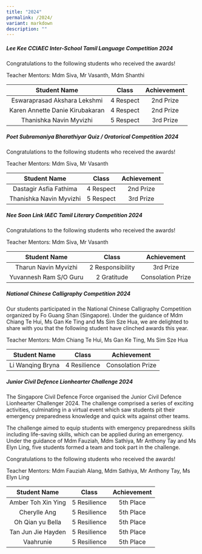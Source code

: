```yaml
---
title: "2024"
permalink: /2024/
variant: markdown
description: ""
---
```

##### **Lee Kee CCIAEC Inter-School Tamil Language Competition 2024**

Congratulations to the following students who received the awards!

Teacher Mentors: Mdm Siva, Mr Vasanth, Mdm Shanthi

| Student Name | Class | Achievement |
| :--------: | :--------: | :--------: |
| Eswaraprasad Akshara Lekshmi | 4 Respect | 2nd Prize |
| Karen Annette Danie Kirubakaran | 4 Respect | 2nd Prize |
| Thanishka Navin Myvizhi | 5 Respect | 3rd Prize |

##### **Poet Subramaniya Bharathiyar Quiz / Oratorical Competition 2024**

Congratulations to the following students who received the awards!

Teacher Mentors: Mdm Siva, Mr Vasanth

| Student Name | Class | Achievement |
| :--------: | :--------: | :--------: |
| Dastagir Asfia Fathima | 4 Respect | 2nd Prize |
| Thanishka Navin Myvizhi | 5 Respect | 3rd Prize |

##### **Nee Soon Link IAEC Tamil Literary Competition 2024**

Congratulations to the following students who received the awards!

Teacher Mentors: Mdm Siva, Mr Vasanth

| Student Name | Class | Achievement |
| :--------: | :--------: | :--------: |
| Tharun Navin Myvizhi | 2 Responsibility | 3rd Prize |
| Yuvannesh Ram S/O Guru | 2 Gratitude | Consolation Prize |

##### **National Chinese Calligraphy Competition 2024**

Our students participated in the National Chinese Calligraphy Competition organized by Fo Guang Shan (Singapore). Under the guidance of Mdm Chiang Te Hui, Ms Gan Ke Ting and Ms Sim Sze Hua, we are delighted to share with you that the following student have clinched awards this year.

Teacher Mentors: Mdm Chiang Te Hui, Ms Gan Ke Ting, Ms Sim Sze Hua

| Student Name | Class | Achievement |
| :--------: | :--------: | :--------: |
| Li Wanqing Bryna | 4 Resilience | Consolation Prize |

##### **Junior Civil Defence Lionhearter Challenge 2024**

The Singapore Civil Defence Force organised the Junior Civil Defence Lionhearter Challenger 2024. The challenge comprised a series of exciting activities, culminating in a virtual event which saw students pit their emergency preparedness knowledge and quick wits against other teams. 

The challenge aimed to equip students with emergency preparedness skills including life-saving skills, which can be applied during an emergency. Under the guidance of Mdm Fauziah, Mdm Sathiya, Mr Anthony Tay and Ms Elyn Ling, five students formed a team and took part in the challenge.

Congratulations to the following students who received the awards!

Teacher Mentors: Mdm Fauziah Alang, Mdm Sathiya, Mr Anthony Tay, Ms Elyn Ling

| Student Name | Class | Achievement |
| :--------: | :--------: | :--------: |
| Amber Toh Xin Ying | 5 Resilience | 5th Place |
| Cherylle Ang | 5 Resilience | 5th Place |
| Oh Qian yu Bella | 5 Resilience | 5th Place |
| Tan Jun Jie Hayden | 5 Resilience | 5th Place |
| Vaahrunie | 5 Resilience | 5th Place |
